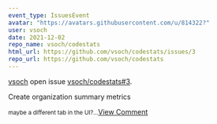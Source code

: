 ```yaml
---
event_type: IssuesEvent
avatar: "https://avatars.githubusercontent.com/u/814322?"
user: vsoch
date: 2021-12-02
repo_name: vsoch/codestats
html_url: https://github.com/vsoch/codestats/issues/3
repo_url: https://github.com/vsoch/codestats
---
```


<a href='https://github.com/vsoch' target='_blank'>vsoch</a> open issue <a href='https://github.com/vsoch/codestats/issues/3' target='_blank'>vsoch/codestats#3</a>.

<p>Create organization summary metrics </p><small>maybe a different tab in the UI?...</small><a href='https://github.com/vsoch/codestats/issues/3' target='_blank'>View Comment</a>